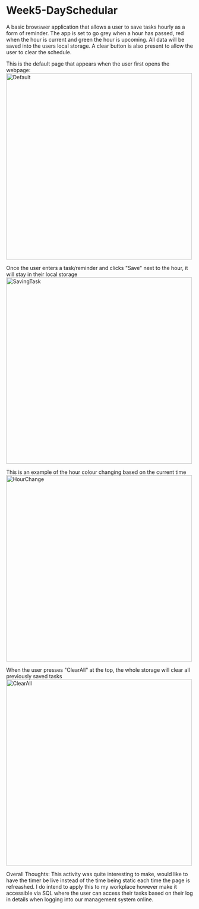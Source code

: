 # Week5-DaySchedular

A basic browswer application that allows a user to save tasks hourly as a form of reminder. The app is set to go grey when a hour has passed, red when the hour is current and green the hour is upcoming. All data will be saved into the users local storage. A clear button is also present to allow the user to clear the schedule.

This is the default page that appears when the user first opens the webpage:
<img width="500" alt="Default" src="https://github.com/phamthomas12/Week5-DaySchedular/blob/main/Assets/WorkSchedular.PNG">



Once the user enters a task/reminder and clicks "Save" next to the hour, it will stay in their local storage
<img width="500" alt="SavingTask" src="https://github.com/phamthomas12/Week5-DaySchedular/blob/main/Assets/WorkSchedularSaved.PNG">



This is an example of the hour colour changing based on the current time
<img width="500" alt="HourChange" src="https://github.com/phamthomas12/Week5-DaySchedular/blob/main/Assets/WorkSchedularHourChange.PNG">



When the user presses "ClearAll" at the top, the whole storage will clear all previously saved tasks
<img width="500" alt="ClearAll" src="https://github.com/phamthomas12/Week5-DaySchedular/blob/main/Assets/WorkSchedularClear.PNG">



Overall Thoughts:
This activity was quite interesting to make,  would like to have the timer be live instead of the time being static each time the page is refreashed. I do intend to apply this to my workplace however make it accessible via SQL where the user can access their tasks based on their log in details when logging into our management system online.


